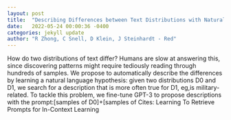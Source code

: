 ```yaml
---
layout: post
title:  "Describing Differences between Text Distributions with Natural Language"
date:   2022-05-24 00:00:36 -0400
categories: jekyll update
author: "R Zhong, C Snell, D Klein, J Steinhardt - Red"
---
```

How do two distributions of text differ? Humans are slow at answering this, since discovering patterns might require tediously reading through hundreds of samples. We propose to automatically describe the differences by learning a natural language hypothesis: given two distributions D0 and D1, we search for a description that is more often true for D1, eg,is military-related. To tackle this problem, we fine-tune GPT-3 to propose descriptions with the prompt:[samples of D0]+[samples of  Cites: Learning To Retrieve Prompts for In-Context Learning